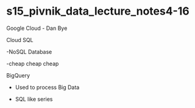 # s15_pivnik_data_lecture_notes4-16

Google Cloud - Dan Bye

  Cloud SQL
   
   -NoSQL Database
  
   -cheap cheap cheap
  
  BigQuery
  
  - Used to process Big Data
 
 - SQL like series
